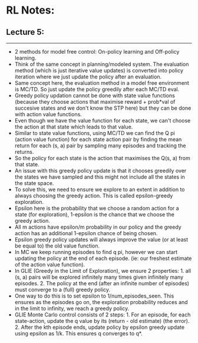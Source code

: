 # RL Notes:

## Lecture 5:
---
* 2 methods for model free control: On-policy learning and Off-policy learning.
* Think of the same concept in planning/modeled system. The evaluation method (which is just iterative value updates) is converted into policy iteration where we just update the policy after an evaluation.
* Same concept here, the evaluation method in a model free environment is MC/TD. So just update the policy greedily after each MC/TD eval.
* Greedy policy updation cannot be done with state value functions (because they choose actions that maximise reward + prob*val of succesive states and we don't know the STP here) but they can be done with action value functions.
* Even though we have the value function for each state, we can't choose the action at that state which leads to that value.
* Similar to state value functions, using MC/TD we can find the Q pi (action value function) for each state action pair by finding the mean return for each (s, a) pair by sampling many episodes and tracking the returns.
* So the policy for each state is the action that maximises the Q(s, a) from that state.
* An issue with this greedy policy update is that it chooses greedily over the states we have sampled and this might not include all the states in the state space.
* To solve this, we need to ensure we explore to an extent in addition to always choosing the greedy action. This is called epsilon-greedy exploration.
* Epsilon here is the probability that we choose a random action for a state (for exploration), 1-epsilon is the chance that we choose the greedy action.
* All m actions have epsilon/m probability in our policy and the greedy action has an additional 1-epsilon chance of being chosen.
* Epsilon greedy policy updates will always improve the value (or at least be equal to) the old value function. 
* In MC we keep running episodes to find q pi, however we can start updating the policy at the end of each episode. (ie: our freshest estimate of the action value function). 
* In GLIE (Greedy in the Limit of Exploration), we ensure 2 properties: 1. all (s, a) pairs will be explored infinitely many times given infinitely many episodes. 2. The policy at the end (after an infinite number of episodes) must converge to a (full) greedy policy.
* One way to do this is to set epsilon to 1/num_episodes_seen. This ensures as the episodes go on, the exploration probability reduces and in the limit to infinity, we reach a greedy policy. 
* GLIE Monte Carlo control consists of 2 steps: 1. For an episode, for each state-action, update the q value by its (return - old estimate) (the error). 2. After the kth episode ends, update policy by epsilon greedy update using epsilon as 1/k. This ensures q converges to q*.

